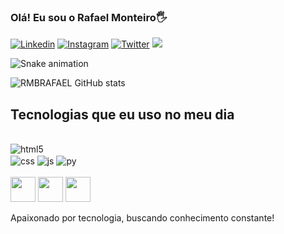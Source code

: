 ### Olá! Eu sou o Rafael Monteiro🖐️

[![Linkedin](https://img.shields.io/badge/LinkedIn-0077B5?style=for-the-badge&logo=linkedin&logoColor=white)](https://www.linkedin.com/in/rafael-monteiro-barbosa/)
[![Instagram](https://img.shields.io/badge/Instagram-E4405F?style=for-the-badge&logo=instagram&logoColor=white)](https://www.instagram.com/rafael.rmbsports/)
[![Twitter](https://img.shields.io/badge/Twitter-1DA1F2?style=for-the-badge&logo=twitter&logoColor=white)](https://twitter.com/RMBRAFAEL)
<a href = "rmbrafaelramon@gmail.com"><img loading="lazy" src="https://img.shields.io/badge/Gmail-D14836?style=for-the-badge&logo=gmail&logoColor=white" target="_blank"></a>

![Snake animation](https://github.com/RMBRAFAEL/RMBRAFAEL/blob/output/github-contribution-grid-snake.svg)



![RMBRAFAEL GitHub stats](https://github-readme-stats.vercel.app/api?username=rmbrafael&show_icons=true&theme=dracula)

## Tecnologias que eu uso no meu dia

<div><br/>
<img align="center" alt="html5" src="https://img.shields.io/badge/HTML5-E34F26?style=for-the-badge&logo=html5&logoColor=white"/>
</div><img align="center" alt="css" src="https://img.shields.io/badge/CSS-239120?&style=for-the-badge&logo=css3&logoColor=white"/>
<img align="center" alt="js" src="https://img.shields.io/badge/JavaScript-F7DF1E?style=for-the-badge&logo=javascript&logoColor=black"/>
<img align="center" alt="py" src="https://img.shields.io/badge/Python-14354C?style=for-the-badge&logo=python&logoColor=white"/>
<div><br/>

<img loading="lazy" src="https://cdn.jsdelivr.net/gh/devicons/devicon/icons/git/git-original.svg" width="40" height="40"/>
<img loading="lazy" src="https://cdn.jsdelivr.net/gh/devicons/devicon/icons/java/java-original.svg" width="40" height="40"/> <img loading="lazy" src="https://cdn.jsdelivr.net/gh/devicons/devicon/icons/linux/linux-original.svg" width="40" height="40"/>



Apaixonado por tecnologia, buscando conhecimento constante!

